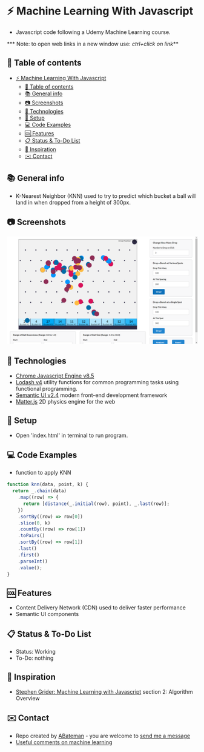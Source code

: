# :zap: Machine Learning With Javascript

* Javascript code following a Udemy Machine Learning course.

*** Note: to open web links in a new window use: _ctrl+click on link_**

## :page_facing_up: Table of contents

* [:zap: Machine Learning With Javascript](#zap-machine-learning-with-javascript)
  * [:page_facing_up: Table of contents](#page_facing_up-table-of-contents)
  * [:books: General info](#books-general-info)
  * [:camera: Screenshots](#camera-screenshots)
  * [:signal_strength: Technologies](#signal_strength-technologies)
  * [:floppy_disk: Setup](#floppy_disk-setup)
  * [:computer: Code Examples](#computer-code-examples)
  * [:cool: Features](#cool-features)
  * [:clipboard: Status & To-Do List](#clipboard-status--to-do-list)
  * [:clap: Inspiration](#clap-inspiration)
  * [:envelope: Contact](#envelope-contact)

## :books: General info

* K-Nearest Neighbor (KNN) used to try to predict which bucket a ball will land in when dropped from a height of 300px.

## :camera: Screenshots

![Example screenshot](./img/knn.png)

## :signal_strength: Technologies

* [Chrome Javascript Engine v8.5](https://v8.dev/)
* [Lodash v4](https://lodash.com/) utility functions for common programming tasks using functional programming.
* [Semantic UI v2.4](https://semantic-ui.com/) modern front-end development framework
* [Matter.js](https://brm.io/matter-js/) 2D physics engine for the web

## :floppy_disk: Setup

* Open  'index.html' in terminal to run program.

## :computer: Code Examples

* function to apply KNN

```javascript
function knn(data, point, k) {
  return _.chain(data)
    .map((row) => {
      return [distance(_.initial(row), point), _.last(row)];
    })
    .sortBy((row) => row[0])
    .slice(0, k)
    .countBy((row) => row[1])
    .toPairs()
    .sortBy((row) => row[1])
    .last()
    .first()
    .parseInt()
    .value();
}
```

## :cool: Features

* Content Delivery Network (CDN) used to deliver faster performance
* Semantic UI components

## :clipboard: Status & To-Do List

* Status: Working
* To-Do: nothing

## :clap: Inspiration

* [Stephen Grider: Machine Learning with Javascript](https://www.udemy.com/machine-learning-with-javascript) section 2: Algorithm Overview

## :envelope: Contact

* Repo created by [ABateman](https://www.andrewbateman.org) - you are welcome to [send me a message](https://andrewbateman.org/contact)
* [Useful comments on machine learning](https://github.com/gla7/machine-learning-js/blob/master/plinko/score.js)
